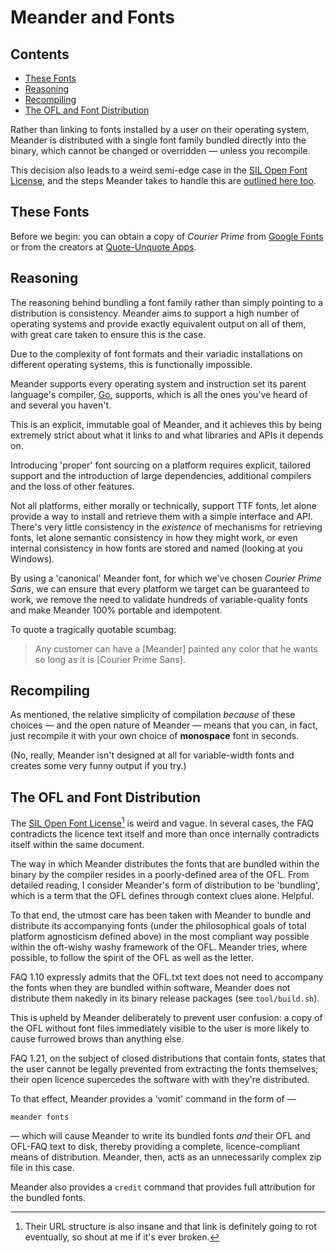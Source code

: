 # Meander and Fonts

## Contents
<!-- MarkdownTOC autolink=true -->

- [These Fonts](#these-fonts)
- [Reasoning](#reasoning)
- [Recompiling](#recompiling)
- [The OFL and Font Distribution](#the-ofl-and-font-distribution)

<!-- /MarkdownTOC -->

[ofl_link]: https://scripts.sil.org/cms/scripts/page.php?site_id=nrsi&id=OFL

Rather than linking to fonts installed by a user on their operating system, Meander is distributed with a single font family bundled directly into the binary, which cannot be changed or overridden — unless you recompile.

This decision also leads to a weird semi-edge case in the [SIL Open Font License][ofl_link], and the steps Meander takes to handle this are [outlined here too](the-ofl-and-font-distribution).

## These Fonts

Before we begin: you can obtain a copy of *Courier Prime*  from [Google Fonts](https://fonts.google.com/specimen/Courier+Prime) or from the creators at [Quote-Unquote Apps](https://quoteunquoteapps.com/courierprime/).

## Reasoning

The reasoning behind bundling a font family rather than simply pointing to a distribution is consistency.  Meander aims to support a high number of operating systems and provide exactly equivalent output on all of them, with great care taken to ensure this is the case.

Due to the complexity of font formats and their variadic installations on different operating systems, this is functionally impossible.

Meander supports every operating system and instruction set its parent language's compiler, [Go](https://go.dev), supports, which is all the ones you've heard of and several you haven't.

This is an explicit, immutable goal of Meander, and it achieves this by being extremely strict about what it links to and what libraries and APIs it depends on.

Introducing 'proper' font sourcing on a platform requires explicit, tailored support and the introduction of large dependencies, additional compilers and the loss of other features.

Not all platforms, either morally or technically, support TTF fonts, let alone provide a way to install and retrieve them with a simple interface and API.  There's very little consistency in the *existence* of mechanisms for retrieving fonts, let alone semantic consistency in how they might work, or even internal consistency in how fonts are stored and named (looking at you Windows).

By using a 'canonical' Meander font, for which we've chosen *Courier Prime Sans*, we can ensure that every platform we target can be guaranteed to work, we remove the need to validate hundreds of variable-quality fonts and make Meander 100% portable and idempotent.

To quote a tragically quotable scumbag:

> Any customer can have a [Meander] painted any color that he wants so long as it is [Courier Prime Sans].

## Recompiling

As mentioned, the relative simplicity of compilation *because* of these choices — and the open nature of Meander — means that you can, in fact, just recompile it with your own choice of **monospace** font in seconds.

(No, really, Meander isn't designed at all for variable-width fonts and creates some very funny output if you try.)

## The OFL and Font Distribution

The [SIL Open Font License][ofl_link][^1] is weird and vague.  In several cases, the FAQ contradicts the licence text itself and more than once internally contradicts itself within the same document.

The way in which Meander distributes the fonts that are bundled within the binary by the compiler resides in a poorly-defined area of the OFL.  From detailed reading, I consider Meander's form of distribution to be 'bundling', which is a term that the OFL defines through context clues alone.  Helpful.

To that end, the utmost care has been taken with Meander to bundle and distribute its accompanying fonts (under the philosophical goals of total platform agnosticism defined above) in the most compliant way possible within the oft-wishy washy framework of the OFL.  Meander tries, where possible, to follow the spirit of the OFL as well as the letter.

FAQ 1.10 expressly admits that the OFL.txt text does not need to accompany the fonts when they are bundled within software, Meander does not distribute them nakedly in its binary release packages (see `tool/build.sh`).

This is upheld by Meander deliberately to prevent user confusion: a copy of the OFL without font files immediately visible to the user is more likely to cause furrowed brows than anything else.

FAQ 1.21, on the subject of closed distributions that contain fonts, states that the user cannot be legally prevented from extracting the fonts themselves; their open licence supercedes the software with with they're distributed.

To that effect, Meander provides a 'vomit' command in the form of —

	meander fonts

— which will cause Meander to write its bundled fonts *and* their OFL and OFL-FAQ text to disk, thereby providing a complete, licence-compliant means of distribution.  Meander, then, acts as an unnecessarily complex zip file in this case.

Meander also provides a `credit` command that provides full attribution for the bundled fonts.

[^1]: Their URL structure is also insane and that link is definitely going to rot eventually, so shout at me if it's ever broken.
